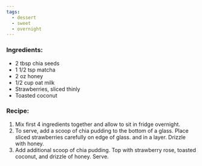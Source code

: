 ```yaml
---
tags:
  - dessert
  - sweet
  - overnight
---
```

### Ingredients:
- 2 tbsp chia seeds
- 1 1/2 tsp matcha
- 2 oz honey
- 1/2 cup oat milk
- Strawberries, sliced thinly
- Toasted coconut

### Recipe:
1. Mix first 4 ingredients together and allow to sit in fridge overnight. 
2. To serve, add a scoop of chia pudding to the bottom of a glass. Place sliced strawberries carefully on edge of glass. and in a layer. Drizzle with honey. 
3. Add additional scoop of chia pudding. Top with strawberry rose, toasted coconut, and drizzle of honey. Serve. 